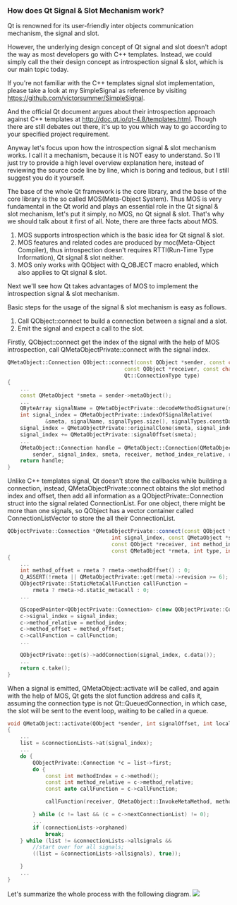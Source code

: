### How does Qt Signal & Slot Mechanism work?

Qt is renowned for its user-friendly inter objects communication mechanism, the signal and slot.

However, the underlying design concept of Qt signal and slot doesn't adopt the way as most developers go with C++ templates. Instead, we could simply call the their design concept as introspection signal & slot, which is our main topic today.

If you're not familiar with the C++ templates signal slot implementation, please take a look at my SimpleSignal as reference by visiting https://github.com/victorsummer/SimpleSignal.

And the official Qt document argues about their introspection approach against C++ templates at http://doc.qt.io/qt-4.8/templates.html. Though there are still debates out there, it's up to you which way to go according to your specified project requirement.

Anyway let's focus upon how the introspection signal & slot mechanism works. I call it a mechanism, because it is NOT easy to understand. So I'll just try to provide a high level overview explanation here, instead of reviewing the source code line by line, which is boring and tedious, but I still suggest you do it yourself.

The base of the whole Qt framework is the core library, and the base of the core library is the so called MOS(Meta-Object System). Thus MOS is very fundamental in the Qt world and plays an essential role in the Qt signal & slot mechanism, let's put it simply, no MOS, no Qt signal & slot. That's why we should talk about it first of all. Note, there are three facts about MOS.

1. MOS supports introspection which is the basic idea for Qt signal & slot.
2. MOS features and related codes are produced by moc(Meta-Object Compiler), thus introspection doesn't requires RTTI(Run-Time Type Information), Qt signal & slot neither.
3. MOS only works with QObject with Q_OBJECT macro enabled, which also applies to Qt signal & slot.

Next we'll see how Qt takes advantages of MOS to implement the introspection signal & slot mechanism.

Basic steps for the usage of the signal & slot mechanism is easy as follows.

1. Call QObject::connect to build a connection between a signal and a slot.
2. Emit the signal and expect a call to the slot.

Firstly, QObject::connect get the index of the signal with the help of MOS introspection, call QMetaObjectPrivate::connect with the signal index.

```c++
QMetaObject::Connection QObject::connect(const QObject *sender, const char *signal,
                                     const QObject *receiver, const char *method,
                                     Qt::ConnectionType type)
{
    ...
    const QMetaObject *smeta = sender->metaObject();
    ...
    QByteArray signalName = QMetaObjectPrivate::decodeMethodSignature(signal, signalTypes);
    int signal_index = QMetaObjectPrivate::indexOfSignalRelative(
            &smeta, signalName, signalTypes.size(), signalTypes.constData());
    signal_index = QMetaObjectPrivate::originalClone(smeta, signal_index);
    signal_index += QMetaObjectPrivate::signalOffset(smeta);
    ...
    QMetaObject::Connection handle = QMetaObject::Connection(QMetaObjectPrivate::connect(
        sender, signal_index, smeta, receiver, method_index_relative, rmeta ,type, types));
    return handle;
}
```
Unlike C++ templates signal, Qt doesn't store the callbacks while building a connection, instead, QMetaObjectPrivate::connect obtains the slot method index and offset, then add all information as a QObjectPrivate::Connection struct into the signal related ConnectionList. For one object, there might be more than one signals, so QObject has a vector container called ConnectionListVector to store the all their ConnectionList.

```c++
QObjectPrivate::Connection *QMetaObjectPrivate::connect(const QObject *sender,
                                 int signal_index, const QMetaObject *smeta,
                                 const QObject *receiver, int method_index,
                                 const QMetaObject *rmeta, int type, int *types)
{
    ...
    int method_offset = rmeta ? rmeta->methodOffset() : 0;
    Q_ASSERT(!rmeta || QMetaObjectPrivate::get(rmeta)->revision >= 6);
    QObjectPrivate::StaticMetaCallFunction callFunction =
        rmeta ? rmeta->d.static_metacall : 0;
    ...

    QScopedPointer<QObjectPrivate::Connection> c(new QObjectPrivate::Connection);
    c->signal_index = signal_index;
    c->method_relative = method_index;
    c->method_offset = method_offset;
    c->callFunction = callFunction;
    ...

    QObjectPrivate::get(s)->addConnection(signal_index, c.data());
    ...
    return c.take();
}
```
When a signal is emitted, QMetaObject::activate will be called, and again with the help of MOS, Qt gets the slot function address and calls it, assuming the connection type is not Qt::QueuedConnection, in which case, the slot will be sent to the event loop, waiting to be called in a queue.
```c++
void QMetaObject::activate(QObject *sender, int signalOffset, int local_signal_index, void **argv)
{
    ...
    list = &connectionLists->at(signal_index);
    ...
    do {
        QObjectPrivate::Connection *c = list->first;
        do {
            const int methodIndex = c->method();
            const int method_relative = c->method_relative;
            const auto callFunction = c->callFunction;

            callFunction(receiver, QMetaObject::InvokeMetaMethod, method_relative, argv ? argv : empty_argv);

        } while (c != last && (c = c->nextConnectionList) != 0);
        ...
        if (connectionLists->orphaned)
            break;
    } while (list != &connectionLists->allsignals &&
        //start over for all signals;
        ((list = &connectionLists->allsignals), true));

    }
    ...
}
```

Let's summarize the whole process with the following diagram.
![](../../public/blog/posts/How-Qt-Signal-Slot-Mechanism-Works/Qt_Signal_Slot.png)
